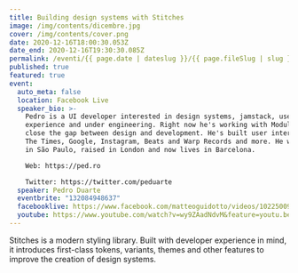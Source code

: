 ```yaml
---
title: Building design systems with Stitches
image: /img/contents/dicembre.jpg
cover: /img/contents/cover.png
date: 2020-12-16T18:00:30.053Z
date_end: 2020-12-16T19:30:30.085Z
permalink: /eventi/{{ page.date | dateslug }}/{{ page.fileSlug | slug }}/index.html
published: true
featured: true
event:
  auto_meta: false
  location: Facebook Live
  speaker_bio: >-
    Pedro is a UI developer interested in design systems, jamstack, user/dev
    experience and under engineering. Right now he's working with Modulz to help
    close the gap between design and development. He's built user interfaces for
    The Times, Google, Instagram, Beats and Warp Records and more. He was born
    in São Paulo, raised in London and now lives in Barcelona.

    Web: https://ped.ro

    Twitter: https://twitter.com/peduarte
  speaker: Pedro Duarte
  eventbrite: "132084948637"
  facebooklive: https://www.facebook.com/matteoguidotto/videos/10225009098398553
  youtube: https://www.youtube.com/watch?v=wy9ZAadNdvM&feature=youtu.be
---
```

Stitches is a modern styling library. Built with developer experience in mind, it introduces first-class tokens, variants, themes and other features to improve the creation of design systems.